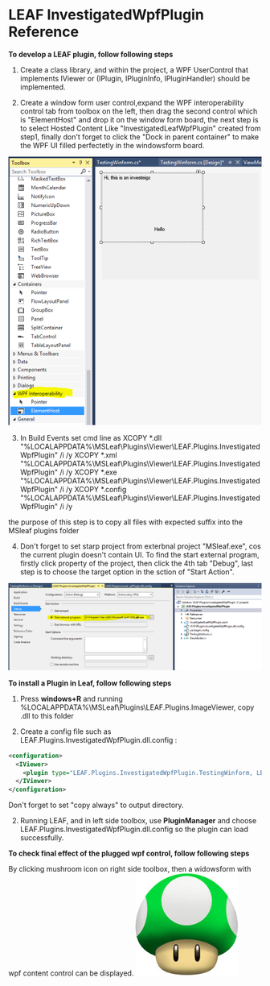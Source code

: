LEAF InvestigatedWpfPlugin Reference
====================

**To develop a LEAF plugin, follow following steps**

1.	Create a class library, and within the project, a WPF UserControl that implements IViewer or (IPlugin, IPluginInfo, IPluginHandler) should
be implemented.

2.  Create a window form user control,expand the WPF interoperability control tab from toolbox on the left, then drag the second control which is "ElementHost" and drop
it on the window form board, the next step is to select Hosted Content Like "InvestigatedLeafWpfPlugin" created from step1, finally don't forget to click the "Dock in 
parent container" to make the WPF UI filled perfectetly in the windowsform board.

![alt tag](elementHost.PNG)


3.	In Build Events set cmd line as 
XCOPY *.dll "%LOCALAPPDATA%\MSLeaf\Plugins\Viewer\LEAF.Plugins.InvestigatedWpfPlugin" /i /y
XCOPY *.xml "%LOCALAPPDATA%\MSLeaf\Plugins\Viewer\LEAF.Plugins.InvestigatedWpfPlugin" /i /y
XCOPY *.exe "%LOCALAPPDATA%\MSLeaf\Plugins\Viewer\LEAF.Plugins.InvestigatedWpfPlugin" /i /y
XCOPY *.config "%LOCALAPPDATA%\MSLeaf\Plugins\Viewer\LEAF.Plugins.InvestigatedWpfPlugin" /i /y

the purpose of this step is to copy all files with expected suffix into the MSleaf plugins folder

4. Don't forget to set starp project from exterbnal project "MSleaf.exe", cos the current plugin doesn't contain UI.
To find the start external program, firstly click property of the project, then click the 4th tab "Debug", last step is to choose the target option in the sction of "Start Action".

![alt tag](startAction.PNG)


**To install a Plugin in Leaf, follow following steps**

1. Press **windows+R** and running %LOCALAPPDATA%\MSLeaf\Plugins\LEAF.Plugins.ImageViewer, copy .dll to this folder

2.	Create a config file such as LEAF.Plugins.InvestigatedWpfPlugin.dll.config :
```xml
<configuration>
  <IViewer>
    <plugin type="LEAF.Plugins.InvestigatedWpfPlugin.TestingWinform, LEAF.Plugins.InvestigatedWpfPlugin" />
  </IViewer>
</configuration>
```
Don't forget to set "copy always" to output directory.

2.	Running LEAF, and in left side toolbox, use **PluginManager** and choose LEAF.Plugins.InvestigatedWpfPlugin.dll.config so the plugin can load successfully.

**To check final effect of the plugged wpf control, follow following steps**

By clicking mushroom icon on right side toolbox, then a widowsform with wpf content control can be displayed.
![alt tag](mushroom.png)
